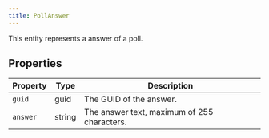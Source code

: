 ```yaml
---
title: PollAnswer
---
```


This entity represents a answer of a poll.

## Properties

| Property | Type   | Description                                 |
| -------- | ------ | ------------------------------------------- |
| `guid`   | guid   | The GUID of the answer.                     |
| `answer` | string | The answer text, maximum of 255 characters. |
